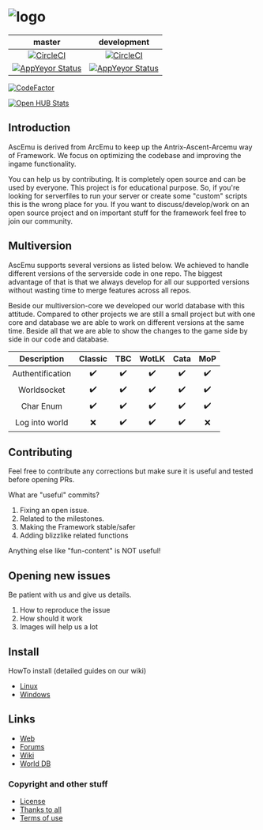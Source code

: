 ﻿# ![logo](http://ascemu.org/images/logo.png)

master | development
:------------: | :------------:
[![CircleCI](https://circleci.com/gh/AscEmu/AscEmu.svg?branch=master&style=shield)](https://app.circleci.com/pipelines/github/AscEmu/AscEmu?branch=master) | [![CircleCI](https://circleci.com/gh/AscEmu/AscEmu.svg?branch=develop&style=shield)](https://app.circleci.com/pipelines/github/AscEmu/AscEmu?branch=develop)
[![AppYeyor Status](https://ci.appveyor.com/api/projects/status/h70t5a5rd56y8ute/branch/master?svg=true)](https://ci.appveyor.com/project/Zyres/ascemu) | [![AppYeyor Status](https://ci.appveyor.com/api/projects/status/h70t5a5rd56y8ute/branch/develop?svg=true)](https://ci.appveyor.com/project/Zyres/ascemu)

[![CodeFactor](https://www.codefactor.io/repository/github/ascemu/ascemu/badge)](https://www.codefactor.io/repository/github/ascemu/ascemu)

[![Open HUB Stats](https://www.openhub.net/p/AscEmu/widgets/project_thin_badge.gif)](https://www.openhub.net/p/AscEmu)

## Introduction
AscEmu is derived from ArcEmu to keep up the Antrix-Ascent-Arcemu way of Framework.
We focus on optimizing the codebase and improving the ingame functionality.

You can help us by contributing. It is completely open source and can be used by everyone.
This project is for educational purpose. So, if you're looking for serverfiles to run your server or create some "custom" scripts  this is the wrong place for you. If you want to discuss/develop/work on an open source project and on important stuff for the framework feel free to join our community.

## Multiversion
AscEmu supports several versions as listed below. We achieved to handle different versions of the serverside code in one repo. The biggest advantage of that is that we always develop for all our supported versions without wasting time to merge features across all repos.

Beside our multiversion-core we developed our world database with this attitude. Compared to other projects we are still a small project but with one core and database we are able to work on different versions at the same time. Beside all that we are able to show the changes to the game side by side in our code and database.

Description | Classic | TBC | WotLK | Cata | MoP
:------------: | :------------: | :------------: | :------------: | :------------: | :------------:
Authentification | :heavy_check_mark: | :heavy_check_mark: | :heavy_check_mark: | :heavy_check_mark: | :heavy_check_mark:
Worldsocket | :heavy_check_mark: | :heavy_check_mark: | :heavy_check_mark: | :heavy_check_mark: | :heavy_check_mark:
Char Enum | :heavy_check_mark: | :heavy_check_mark: | :heavy_check_mark: | :heavy_check_mark: | :heavy_check_mark:
Log into world | :x: | :heavy_check_mark: | :heavy_check_mark: | :heavy_check_mark: | :x:

## Contributing
Feel free to contribute any corrections but make sure it is useful and tested before opening PRs.

What are "useful" commits?
 1. Fixing an open issue.
 2. Related to the milestones.
 3. Making the Framework stable/safer
 4. Adding blizzlike related functions 

Anything else like "fun-content" is NOT useful!

## Opening new issues
Be patient with us and give us details.
 1. How to reproduce the issue
 2. How should it work
 3. Images will help us a lot


## Install
HowTo install (detailed guides on our wiki)
* [Linux](https://ascemu.github.io/Wiki/docs/installation/linux/)
* [Windows](https://ascemu.github.io/Wiki/docs/installation/windows/)


## Links
* [Web](http://www.ascemu.org)
* [Forums](http://www.board.ascemu.org)
* [Wiki](https://ascemu.github.io/Wiki/)
* [World DB](https://github.com/AscEmu/OneDB)


### Copyright and other stuff
* [License](LICENSE.md)
* [Thanks to all](THANKS.md)
* [Terms of use](TERMS_OF_USE_AGREEMENT.md)
 
